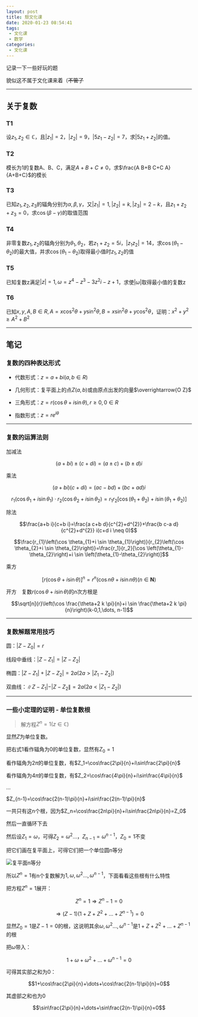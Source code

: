 ```yaml
---
layout: post
title: 颓文化课
date: 2020-01-23 08:54:41
tags:
 - 文化课
 - 数学
categories:
 - 文化课
---
```


记录一下一些好玩的题

<!-- more -->

貌似这不属于文化课来着（~~不管了~~

---
## 关于复数

### T1

设$z_1,z_2\in\mathbb C$，且$|z_1|=2$，$|z_2|=9$，$|5z_1-z_2|=7$，求$|5z_1+z_2|$的值。

### T2

模长为1的复数A、B、C，满足$A+B+C \neq 0$，求$\frac{A B+B C+C A}{A+B+C}$的模长

### T3

已知$z_{1}, z_{2}, z_{3}$的辐角分别为$\alpha, \beta, \gamma$，又$\left|z_{1}\right|=1,\left|z_{2}\right|=k,\left|z_{3}\right|=2-k$，且$z_{1}+z_{2}+z_{3}=0$，求$\cos (\beta-\gamma)$的取值范围

### T4

非零复数$z_{1}, z_{2}$的辐角分别为$\theta_{1}, \theta_{2}$，若$z_{1}+z_{2}=5 i$，$\left|z_{1} z_{2}\right|=14$，求$\cos \left(\theta_{1}-\theta_{2}\right)$的最大值，并求$\cos \left(\theta_{1}-\theta_{2}\right)$取得最小值时$z_{1}, z_{2}$的值

### T5

已知复数z满足$|z|=1, \omega=z^{4}-z^{3}-3 z^{2} i-z+1$，求使$|\omega|$取得最小值的复数z

### T6

已知$x, y, A, B \in R, A=x \cos ^{2} \theta+y \sin ^{2} \theta, B=x \sin ^{2} \theta+y \cos ^{2} \theta$，证明：$x^{2}+y^{2} \geq A^{2}+B^{2}$

---
## 笔记

### 复数的四种表达形式

 - 代数形式：$z=a+b i(a, b \in R)$

 - 几何形式：复平面上的点$Z(a, b)$或由原点出发的向量$\overrightarrow{O Z}$

 - 三角形式：$z=r(\cos \theta+i \sin \theta), r \geq 0,0 \in R$

 - 指数形式：$z=r e^{i \theta}$

---
### 复数的运算法则

加减法

$$(a+b i) \pm(c+d i)=(a \pm c)+(b \pm d) i$$

乘法

$$(a+b i)(c+d i)=(a c-b d)+(b c+a d) i$$

$$r_{1}\left(\cos \theta_{1}+i \sin \theta_{1}\right) \cdot r_{2}\left(\cos \theta_{2}+i \sin \theta_{2}\right)=r_{1} r_{2}\left[\cos \left(\theta_{1}+\theta_{2}\right)+i \sin \left(\theta_{1}+\theta_{2}\right)\right]$$

除法

$$\frac{a+b i}{c+b i}=\frac{a c+b d}{c^{2}+d^{2}}+\frac{b c-a d}{c^{2}+d^{2}} i(c+d i \neq 0)$$

$$\frac{r_{1}\left(\cos \theta_{1}+i \sin \theta_{1}\right)}{r_{2}\left(\cos \theta_{2}+i \sin \theta_{2}\right)}=\frac{r_1}{r_2}[\cos \left(\theta_{1}-\theta_{2}\right)+i \sin \left(\theta_{1}-\theta_{2}\right)]$$

乘方

$$[r(\cos \theta+i \sin \theta)]^{n}=r^{n}(\cos n \theta+i \sin n \theta)(n \in \mathbf{N})$$

开方　复数$r(\cos \theta+i \sin \theta)$的$n$次方根是

$$\sqrt[n]{r}\left(\cos \frac{\theta+2 k \pi}{n}+i \sin \frac{\theta+2 k \pi}{n}\right)(k-0,1,\dots, n-1)$$

---
### 复数解题常用技巧

圆：$\left|Z-Z_{0}\right|=r$

线段中垂线：$\left|Z-Z_{1}\right|=\left|Z-Z_{2}\right|$

椭圆：$|Z-Z_{1}|+| Z-Z_{2}\left|=2 a\left(2 a>\left|Z_{1}-Z_{2} \right|\right)\right.$

双曲线：$\left\|Z-Z_{1}|-| Z-Z_{2}\right\|=2 a\left(2 a<\left|Z_{1}-Z_{2}\right|\right)$

---
### 一些小定理的证明 - 单位复数根

> 解方程$Z^n=1(z\in\mathbb C)$

显然$Z$为单位复数。

把右式$1$看作辐角为$0$的单位复数，显然有$Z_0=1$

看作辐角为$2\pi$的单位复数，有$Z_1=\cos\frac{2\pi}{n}+i\sin\frac{2\pi}{n}$

看作辐角为$4\pi$的单位复数，有$Z_2=\cos\frac{4\pi}{n}+i\sin\frac{4\pi}{n}$

$\dots$

$Z_{n-1}=\cos\frac{2(n-1)\pi}{n}+i\sin\frac{2(n-1)\pi}{n}$

一共只有这n个根，因为$Z_n=\cos\frac{2n\pi}{n}+i\sin\frac{2n\pi}{n}=Z_0$

然后一直循环下去

然后设$Z_1=\omega$，可得$Z_2=\omega^2\dots$，$Z_{n-1}=\omega^{n-1}$，$Z_0=1$不变

把它们画在复平面上，可得它们把一个单位圆n等分

![复平面n等分](\image\AcademicSubject-pic1.png)

所以$Z^n=1$有n个复数解为$1,\omega,\omega^2\dots,\omega^{n-1}$，下面看看这些根有什么特性

把方程$Z^n=1$展开：

$$Z^n=1\Rightarrow Z^n-1=0$$

$$\Rightarrow (Z-1)(1+Z+Z^2+\dots+Z^{n-1})=0$$

显然$Z_0=1$是$Z-1=0$的根，这说明其余$\omega,\omega^2\dots,\omega^{n-1}$是$1+Z+Z^2+\dots+Z^{n-1}$的根

把$\omega$带入：

$$1+\omega+\omega^2+\dots+\omega^{n-1}=0$$

可得其实部之和为0：

$$1+\cos\frac{2\pi}{n}+\dots+\cos\frac{2(n-1)\pi}{n}=0$$

其虚部之和也为0

$$\sin\frac{2\pi}{n}+\dots+\sin\frac{2(n-1)\pi}{n}=0$$